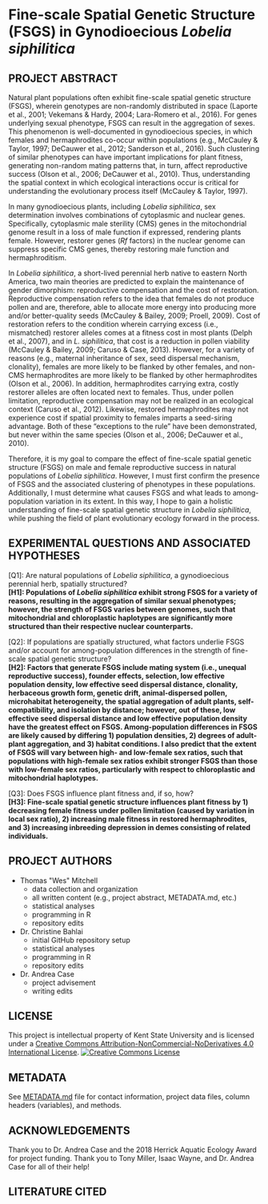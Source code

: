 # Fine-scale Spatial Genetic Structure (FSGS) in Gynodioecious *Lobelia siphilitica*
## PROJECT ABSTRACT
Natural plant populations often exhibit fine-scale spatial genetic structure (FSGS), wherein genotypes are non-randomly distributed in space (Laporte et al., 2001; Vekemans & Hardy, 2004; Lara-Romero et al., 2016). For genes underlying sexual phenotype, FSGS can result in the aggregation of sexes. This phenomenon is well-documented in gynodioecious species, in which females and hermaphrodites co-occur within populations (e.g., McCauley & Taylor, 1997; DeCauwer et al., 2012; Sanderson et al., 2016). Such clustering of similar phenotypes can have important implications for plant fitness, generating non-random mating patterns that, in turn, affect reproductive success (Olson et al., 2006; DeCauwer et al., 2010). Thus, understanding the spatial context in which ecological interactions occur is critical for understanding the evolutionary process itself (McCauley & Taylor, 1997).  

In many gynodioecious plants, including *Lobelia siphilitica*, sex determination involves combinations of cytoplasmic and nuclear genes. Specifically, cytoplasmic male sterility (CMS) genes in the mitochondrial genome result in a loss of male function if expressed, rendering plants female. However, restorer genes (*Rf* factors) in the nuclear genome can suppress specific CMS genes, thereby restoring male function and hermaphroditism.  

In *Lobelia siphilitica*, a short-lived perennial herb native to eastern North America, two main theories are predicted to explain the maintenance of gender dimorphism: reproductive compensation and the cost of restoration. Reproductive compensation refers to the idea that females do not produce pollen and are, therefore, able to allocate more energy into producing more and/or better-quality seeds (McCauley & Bailey, 2009; Proell, 2009). Cost of restoration refers to the condition wherein carrying excess (i.e., mismatched) restorer alleles comes at a fitness cost in most plants (Delph et al., 2007), and in *L. siphilitica*, that cost is a reduction in pollen viability (McCauley & Bailey, 2009; Caruso & Case, 2013). However, for a variety of reasons (e.g., maternal inheritance of sex, seed dispersal mechanism, clonality), females are more likely to be flanked by other females, and non-CMS hermaphrodites are more likely to be flanked by other hermaphrodites (Olson et al., 2006). In addition, hermaphrodites carrying extra, costly restorer alleles are often located next to females. Thus, under pollen limitation, reproductive compensation may not be realized in an ecological context (Caruso et al., 2012). Likewise, restored hermaphrodites may not experience cost if spatial proximity to females imparts a seed-siring advantage. Both of these “exceptions to the rule” have been demonstrated, but never within the same species (Olson et al., 2006; DeCauwer et al., 2010).  

Therefore, it is my goal to compare the effect of fine-scale spatial genetic structure (FSGS) on male and female reproductive success in natural populations of *Lobelia siphilitica*. However, I must first confirm the presence of FSGS and the associated clustering of phenotypes in these populations. Additionally, I must determine what causes FSGS and what leads to among-population variation in its extent. In this way, I hope to gain a holistic understanding of fine-scale spatial genetic structure in *Lobelia siphilitica*, while pushing the field of plant evolutionary ecology forward in the process.  

## EXPERIMENTAL QUESTIONS AND ASSOCIATED HYPOTHESES  
[Q1]: Are natural populations of *Lobelia siphilitica*, a gynodioecious perennial herb, spatially structured?  
**[H1]: Populations of *Lobelia siphilitica* exhibit strong FSGS for a variety of reasons, resulting in the aggregation of similar sexual phenotypes; however, the strength of FSGS varies between genomes, such that mitochondrial and chloroplastic haplotypes are significantly more structured than their respective nuclear counterparts.**  

[Q2]: If populations are spatially structured, what factors underlie FSGS and/or account for among-population differences in the strength of fine-scale spatial genetic structure?  
**[H2]: Factors that generate FSGS include mating system (i.e., unequal reproductive success), founder effects, selection, low effective population density, low effective seed dispersal distance, clonality, herbaceous growth form, genetic drift, animal-dispersed pollen, microhabitat heterogeneity, the spatial aggregation of adult plants, self-compatibility, and isolation by distance; however, out of these, low effective seed dispersal distance and low effective population density have the greatest effect on FSGS. Among-population differences in FSGS are likely caused by differing 1) population densities, 2) degrees of adult-plant aggregation, and 3) habitat conditions. I also predict that the extent of FSGS will vary between high- and low-female sex ratios, such that populations with high-female sex ratios exhibit stronger FSGS than those with low-female sex ratios, particularly with respect to chloroplastic and mitochondrial haplotypes.**  

[Q3]: Does FSGS influence plant fitness and, if so, how?  
**[H3]: Fine-scale spatial genetic structure influences plant fitness by 1) decreasing female fitness under pollen limitation (caused by variation in local sex ratio), 2) increasing male fitness in restored hermaphrodites, and 3) increasing inbreeding depression in demes consisting of related individuals.**
## PROJECT AUTHORS
* Thomas "Wes" Mitchell
  + data collection and organization
  + all written content (e.g., project abstract, METADATA.md, etc.)
  + statistical analyses
  + programming in R
  + repository edits
* Dr. Christine Bahlai
  + initial GitHub repository setup
  + statistical analyses
  + programming in R
  + repository edits
* Dr. Andrea Case 
  + project advisement
  + writing edits 
## LICENSE
This project is intellectual property of Kent State University and is licensed under a <a rel="license" href="http://creativecommons.org/licenses/by-nc-nd/4.0/">Creative Commons Attribution-NonCommercial-NoDerivatives 4.0 International License</a>. <a rel="license" href="http://creativecommons.org/licenses/by-nc-nd/4.0/"><img alt="Creative Commons License" style="border-width:0" src="https://i.creativecommons.org/l/by-nc-nd/4.0/88x31.png" /></a><br />
## METADATA 
See [METADATA.md](https://github.com/tmitch35/FSGS/blob/master/METADATA.md) file for contact information, project data files, column headers (variables), and methods.  
## ACKNOWLEDGEMENTS
Thank you to Dr. Andrea Case and the 2018 Herrick Aquatic Ecology Award for project funding. Thank you to Tony Miller, Isaac Wayne, and Dr. Andrea Case for all of their help!
## LITERATURE CITED
